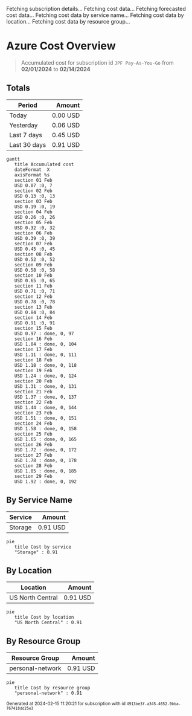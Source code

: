 Fetching subscription details...
Fetching cost data...
Fetching forecasted cost data...
Fetching cost data by service name...
Fetching cost data by location...
Fetching cost data by resource group...
# Azure Cost Overview

> Accumulated cost for subscription id `JPF Pay-As-You-Go` from **02/01/2024** to **02/14/2024**

## Totals

|Period|Amount|
|---|---:|
|Today|0.00 USD|
|Yesterday|0.06 USD|
|Last 7 days|0.45 USD|
|Last 30 days|0.91 USD|

```mermaid
gantt
   title Accumulated cost
   dateFormat  X
   axisFormat %s
   section 01 Feb
   USD 0.07 :0, 7
   section 02 Feb
   USD 0.13 :0, 13
   section 03 Feb
   USD 0.19 :0, 19
   section 04 Feb
   USD 0.26 :0, 26
   section 05 Feb
   USD 0.32 :0, 32
   section 06 Feb
   USD 0.39 :0, 39
   section 07 Feb
   USD 0.45 :0, 45
   section 08 Feb
   USD 0.52 :0, 52
   section 09 Feb
   USD 0.58 :0, 58
   section 10 Feb
   USD 0.65 :0, 65
   section 11 Feb
   USD 0.71 :0, 71
   section 12 Feb
   USD 0.78 :0, 78
   section 13 Feb
   USD 0.84 :0, 84
   section 14 Feb
   USD 0.91 :0, 91
   section 15 Feb
   USD 0.97 : done, 0, 97
   section 16 Feb
   USD 1.04 : done, 0, 104
   section 17 Feb
   USD 1.11 : done, 0, 111
   section 18 Feb
   USD 1.18 : done, 0, 118
   section 19 Feb
   USD 1.24 : done, 0, 124
   section 20 Feb
   USD 1.31 : done, 0, 131
   section 21 Feb
   USD 1.37 : done, 0, 137
   section 22 Feb
   USD 1.44 : done, 0, 144
   section 23 Feb
   USD 1.51 : done, 0, 151
   section 24 Feb
   USD 1.58 : done, 0, 158
   section 25 Feb
   USD 1.65 : done, 0, 165
   section 26 Feb
   USD 1.72 : done, 0, 172
   section 27 Feb
   USD 1.78 : done, 0, 178
   section 28 Feb
   USD 1.85 : done, 0, 185
   section 29 Feb
   USD 1.92 : done, 0, 192
```

## By Service Name

|Service|Amount|
|---|---:|
|Storage|0.91 USD|

```mermaid
pie
   title Cost by service
   "Storage" : 0.91
```

## By Location

|Location|Amount|
|---|---:|
|US North Central|0.91 USD|

```mermaid
pie
   title Cost by location
   "US North Central" : 0.91
```

## By Resource Group

|Resource Group|Amount|
|---|---:|
|personal-network|0.91 USD|

```mermaid
pie
   title Cost by resource group
   "personal-network" : 0.91
```

<sup>Generated at 2024-02-15 11:20:21 for subscription with id `4913be3f-a345-4652-9bba-767418dd25e3`</sup>
